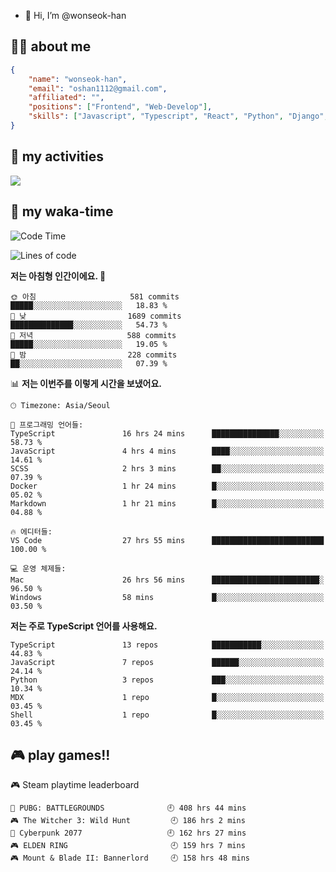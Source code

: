 - 👋 Hi, I’m @wonseok-han

## 🤷‍♂️ about me
```json
{
    "name": "wonseok-han",
    "email": "oshan1112@gmail.com",
    "affiliated": "",
    "positions": ["Frontend", "Web-Develop"],
    "skills": ["Javascript", "Typescript", "React", "Python", "Django", "SQL", "Docker", "Git"]
}
```

## 🤔 my activities

<!-- ![](https://github-readme-stats.vercel.app/api?username=wonseok-han&show_icons=true&theme=dracula&include_all_commits=true&custom_title=wonseok-han%27s%20Github%20Stats) -->

![](http://github-profile-summary-cards.vercel.app/api/cards/profile-details?username=wonseok-han&theme=dracula)

## 📃 my waka-time

<!--START_SECTION:waka-->
![Code Time](http://img.shields.io/badge/Code%20Time-2%2C459%20hrs%2030%20mins-blue)

![Lines of code](https://img.shields.io/badge/%EC%A0%80%EB%8A%94%20%EC%97%AC%ED%83%9C%EA%B9%8C%EC%A7%80%20-19.4%20million%20%EC%A4%84%EC%9D%98%20%EC%BD%94%EB%93%9C%EB%A5%BC%20%EC%9E%91%EC%84%B1%ED%96%88%EC%96%B4%EC%9A%94.-blue)

**저는 아침형 인간이에요. 🐤** 

```text
🌞 아침                     581 commits         █████░░░░░░░░░░░░░░░░░░░░   18.83 % 
🌆 낮　                     1689 commits        ██████████████░░░░░░░░░░░   54.73 % 
🌃 저녁                     588 commits         █████░░░░░░░░░░░░░░░░░░░░   19.05 % 
🌙 밤　                     228 commits         ██░░░░░░░░░░░░░░░░░░░░░░░   07.39 % 
```


📊 **저는 이번주를 이렇게 시간을 보냈어요.** 

```text
🕑︎ Timezone: Asia/Seoul

💬 프로그래밍 언어들: 
TypeScript               16 hrs 24 mins      ███████████████░░░░░░░░░░   58.73 % 
JavaScript               4 hrs 4 mins        ████░░░░░░░░░░░░░░░░░░░░░   14.61 % 
SCSS                     2 hrs 3 mins        ██░░░░░░░░░░░░░░░░░░░░░░░   07.39 % 
Docker                   1 hr 24 mins        █░░░░░░░░░░░░░░░░░░░░░░░░   05.02 % 
Markdown                 1 hr 21 mins        █░░░░░░░░░░░░░░░░░░░░░░░░   04.88 % 

🔥 에디터들: 
VS Code                  27 hrs 55 mins      █████████████████████████   100.00 % 

💻 운영 체제들: 
Mac                      26 hrs 56 mins      ████████████████████████░   96.50 % 
Windows                  58 mins             █░░░░░░░░░░░░░░░░░░░░░░░░   03.50 % 
```

**저는 주로 TypeScript 언어를 사용해요.** 

```text
TypeScript               13 repos            ███████████░░░░░░░░░░░░░░   44.83 % 
JavaScript               7 repos             ██████░░░░░░░░░░░░░░░░░░░   24.14 % 
Python                   3 repos             ███░░░░░░░░░░░░░░░░░░░░░░   10.34 % 
MDX                      1 repo              █░░░░░░░░░░░░░░░░░░░░░░░░   03.45 % 
Shell                    1 repo              █░░░░░░░░░░░░░░░░░░░░░░░░   03.45 % 
```




<!--END_SECTION:waka-->

## 🎮 play games!!

<!-- steam-box start -->
🎮 Steam playtime leaderboard
```text
🍳 PUBG: BATTLEGROUNDS              🕘 408 hrs 44 mins
🎮 The Witcher 3: Wild Hunt         🕘 186 hrs 2 mins
🦾 Cyberpunk 2077                   🕘 162 hrs 27 mins
🎮 ELDEN RING                       🕘 159 hrs 7 mins
🎮 Mount & Blade II: Bannerlord     🕘 158 hrs 48 mins
```
<!-- Powered by https://github.com/YouEclipse/steam-box . -->
<!-- steam-box end -->
